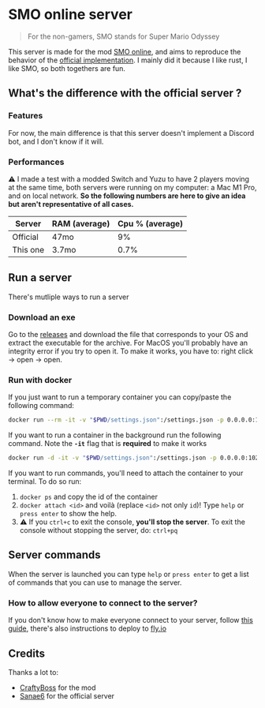 # SMO online server

> For the non-gamers, SMO stands for Super Mario Odyssey

This server is made for the mod [SMO online](https://github.com/CraftyBoss/SuperMarioOdysseyOnline/), and aims to reproduce the behavior of the [official implementation](https://github.com/Sanae6/SmoOnlineServer). I mainly did it because I like rust, I like SMO, so both togethers are fun.

## What's the difference with the official server ?

### Features

For now, the main difference is that this server doesn't implement a Discord bot, and I don't know if it will.

### Performances

:warning: I made a test with a modded Switch and Yuzu to have 2 players moving at the same time, both servers were running on my computer: a Mac M1 Pro, and on local network. **So the following numbers are here to give an idea but aren't representative of all cases.**

| Server   | RAM (average) | Cpu % (average) |
| -------- | ------------- | --------------- |
| Official | 47mo          | 9%              |
| This one | 3.7mo         | 0.7%            |

## Run a server

There's mutliple ways to run a server

### Download an exe

Go to the [releases](https://github.com/JulesGuesnon/smo-online-server/releases) and download the file that corresponds to your OS and extract the executable for the archive.
For MacOS you'll probably have an integrity error if you try to open it. To make it works, you have to: right click -> open -> open.

### Run with docker

If you just want to run a temporary container you can copy/paste the following command:

```bash
docker run --rm -it -v "$PWD/settings.json":/settings.json -p 0.0.0.0:1027:1027 ghcr.io/julesguesnon/smo-online-server
```

If you want to run a container in the background run the following command. Note the **`-it`** flag that is **required** to make it works

```bash
docker run -d -it -v "$PWD/settings.json":/settings.json -p 0.0.0.0:1027:1027 ghcr.io/julesguesnon/smo-online-server
```

If you want to run commands, you'll need to attach the container to your terminal. To do so run:

1. `docker ps` and copy the id of the container
2. `docker attach <id>` and voilà (replace `<id>` not only `id`)! Type `help` or `press enter` to show the help.
3. :warning: If you `ctrl+c` to exit the console, **you'll stop the server**. To exit the console without stopping the server, do: `ctrl+pq`

## Server commands

When the server is launched you can type `help` or `press enter` to get a list of commands that you can use to manage the server.

### How to allow everyone to connect to the server?

If you don't know how to make everyone connect to your server, follow [this guide](./docs/connect.md), there's also instructions to deploy to [fly.io](https://fly.io)

## Credits

Thanks a lot to:

- [CraftyBoss](https://github.com/CraftyBoss) for the mod
- [Sanae6](https://github.com/Sanae6) for the official server
